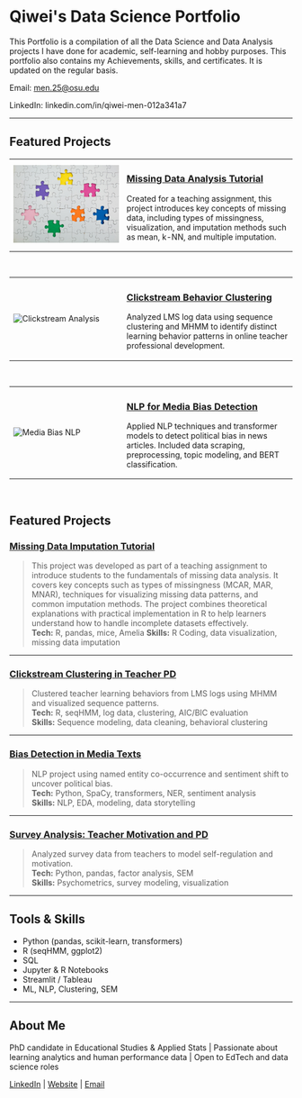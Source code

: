 # Qiwei's Data Science Portfolio

This Portfolio is a compilation of all the Data Science and Data Analysis projects I have done for academic, self-learning and hobby purposes. This portfolio also contains my Achievements, skills, and certificates. It is updated on the regular basis.

Email: men.25@osu.edu

LinkedIn: linkedin.com/in/qiwei-men-012a341a7

---

<h2>Featured Projects</h2>

<!-- Missing Data Analysis Tutorial -->
<table>
  <tr>
    <td width="40%">
      <img src="Images/Missing_Data_Cover.jpeg" alt="Missing Data Cover" width="100%">
    </td>
    <td>
      <h3><a href="https://github.com/menqiwei/Missing-Data-Imputation-Tutorial">Missing Data Analysis Tutorial</a></h3>
      <p>
        Created for a teaching assignment, this project introduces key concepts of missing data, including types of missingness, visualization, and imputation methods such as mean, k-NN, and multiple imputation.
      </p>
    </td>
  </tr>
</table>
<br>

<!-- Project 2 -->
<table>
  <tr>
    <td width="40%">
      <img src="images/clickstream-cover.jpeg" alt="Clickstream Analysis" width="100%">
    </td>
    <td>
      <h3><a href="https://github.com/yourusername/clickstream-clustering">Clickstream Behavior Clustering</a></h3>
      <p>
        Analyzed LMS log data using sequence clustering and MHMM to identify distinct learning behavior patterns in online teacher professional development.
      </p>
    </td>
  </tr>
</table>
<br>

<!-- Project 3 -->
<table>
  <tr>
    <td width="40%">
      <img src="images/nlp-bias-cover.jpeg" alt="Media Bias NLP" width="100%">
    </td>
    <td>
      <h3><a href="https://github.com/yourusername/media-bias-nlp">NLP for Media Bias Detection</a></h3>
      <p>
        Applied NLP techniques and transformer models to detect political bias in news articles. Included data scraping, preprocessing, topic modeling, and BERT classification.
      </p>
    </td>
  </tr>
</table>
<br>

## Featured Projects

### [Missing Data Imputation Tutorial](https://github.com/menqiwei/Missing-Data-Imputation-Tutorial/tree/main)
> This project was developed as part of a teaching assignment to introduce students to the fundamentals of missing data analysis. It covers key concepts such as types of missingness (MCAR, MAR, MNAR), techniques for visualizing missing data patterns, and common imputation methods. The project combines theoretical explanations with practical implementation in R to help learners understand how to handle incomplete datasets effectively.  
**Tech:** R, pandas, mice, Amelia 
**Skills:** R Coding, data visualization, missing data imputation  
---

### [Clickstream Clustering in Teacher PD](https://github.com/yourusername/clickstream-clustering)
> Clustered teacher learning behaviors from LMS logs using MHMM and visualized sequence patterns.  
**Tech:** R, seqHMM, log data, clustering, AIC/BIC evaluation  
**Skills:** Sequence modeling, data cleaning, behavioral clustering  

---

### [Bias Detection in Media Texts](https://github.com/yourusername/media-bias-nlp)
> NLP project using named entity co-occurrence and sentiment shift to uncover political bias.  
**Tech:** Python, SpaCy, transformers, NER, sentiment analysis  
**Skills:** NLP, EDA, modeling, data storytelling  

---

### [Survey Analysis: Teacher Motivation and PD](https://github.com/yourusername/teacher-motivation-analysis)
> Analyzed survey data from teachers to model self-regulation and motivation.  
**Tech:** Python, pandas, factor analysis, SEM  
**Skills:** Psychometrics, survey modeling, visualization  

---

## Tools & Skills

- Python (pandas, scikit-learn, transformers)
- R (seqHMM, ggplot2)
- SQL
- Jupyter & R Notebooks
- Streamlit / Tableau
- ML, NLP, Clustering, SEM

---

## About Me

PhD candidate in Educational Studies & Applied Stats | Passionate about learning analytics and human performance data | Open to EdTech and data science roles

[LinkedIn](https://linkedin.com/in/yourprofile) | [Website](https://yourportfolio.com) | [Email](mailto:youremail@example.com)

